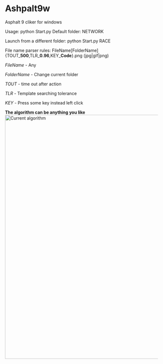 # Ashpalt9w
Asphalt 9 cliker for windows

Usage: python Start.py
Default folder: NETWORK

Launch from a different folder: python Start.py RACE

File name parser rules:
FileName[FolderName]{TOUT_**500**,TLR_**0.96**,KEY_**Code**}.png (jpg|gif|png)

_FileName_ - Any

_FolderName_ - Change current folder

_TOUT_ - time out after action

_TLR_ - Template searching tolerance

_KEY_ - Press some key instead left click

**The algorithm can be anything you like**
<img src="https://github.com/yaldabaoth444/Ashpalt9w/blob/main/%D0%A1urrent%20algorithm.png" alt="Сurrent algorithm" width="766" height="800">
